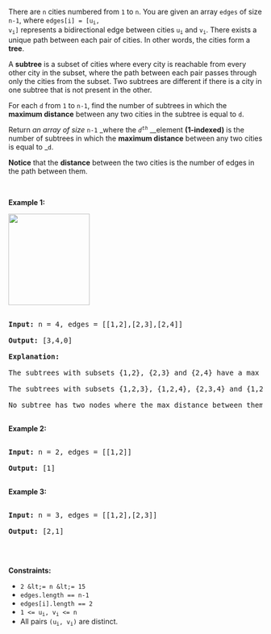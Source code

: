 There are `` n `` cities numbered from `` 1 `` to `` n ``. You are given an array `` edges `` of size `` n-1 ``, where <code>edges[i] = [u<sub>i</sub>, v<sub>i</sub>]</code> represents a bidirectional edge between cities <code>u<sub>i</sub></code> and <code>v<sub>i</sub></code>. There exists a unique path between each pair of cities. In other words, the cities form a __tree__.

A __subtree__ is a subset of cities where every city is reachable from every other city in the subset, where the path between each pair passes through only the cities from the subset. Two subtrees are different if there is a city in one subtree that is not present in the other.

For each `` d `` from `` 1 `` to `` n-1 ``, find the number of subtrees in which the __maximum distance__ between any two cities in the subtree is equal to `` d ``.

Return _an array of size_ `` n-1 `` _where the _<code>d<sup>th</sup></code>_ __element __(1-indexed)__ is the number of subtrees in which the __maximum distance__ between any two cities is equal to _`` d ``.

__Notice__&nbsp;that&nbsp;the __distance__ between the two cities is the number of edges in the path between them.

&nbsp;

__Example 1:__

<strong><img alt="" src="https://assets.leetcode.com/uploads/2020/09/21/p1.png" style="width: 161px; height: 181px;"/></strong>

<pre>
<strong>Input:</strong> n = 4, edges = [[1,2],[2,3],[2,4]]
<strong>Output:</strong> [3,4,0]
<strong>Explanation:
</strong>The subtrees with subsets {1,2}, {2,3} and {2,4} have a max distance of 1.
The subtrees with subsets {1,2,3}, {1,2,4}, {2,3,4} and {1,2,3,4} have a max distance of 2.
No subtree has two nodes where the max distance between them is 3.
</pre>

__Example 2:__

<pre>
<strong>Input:</strong> n = 2, edges = [[1,2]]
<strong>Output:</strong> [1]
</pre>

__Example 3:__

<pre>
<strong>Input:</strong> n = 3, edges = [[1,2],[2,3]]
<strong>Output:</strong> [2,1]
</pre>

&nbsp;

__Constraints:__

*   `` 2 &lt;= n &lt;= 15 ``
*   `` edges.length == n-1 ``
*   `` edges[i].length == 2 ``
*   <code>1 &lt;= u<sub>i</sub>, v<sub>i</sub> &lt;= n</code>
*   All pairs <code>(u<sub>i</sub>, v<sub>i</sub>)</code> are distinct.